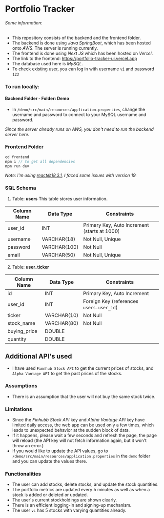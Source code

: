 # Portfolio Tracker


###### Some information:
- This repository consists of the backend and the frontend folder.
- The backend is done using *Java SpringBoot*, which has been hosted onto *AWS*. The server is running currently.
- The frontend is done using *Next JS* which has been hosted on *Vercel*.
- The link to the frontend: https://portfolio-tracker-ui.vercel.app
- The database used here is *MySQL*.
- To check existing user, you can log in with username ```vi``` and password ```123```

### To run locally:

#### Backend Folder - Folder: Demo
- In ```/demo/src/main/resources/application.properties```, change the username and password to connect to your MySQL username and password.

*Since the server already runs on AWS, you don't need to run the backend server here.*

### Frontend Folder
```c
cd frontend
npm i // to get all dependencies
npm run dev
```
*Note: I'm using react@18.3.1, I faced some issues with version 19.*



### SQL Schema

1) Table: **users**
This table stores user information.

 Column Name | Data Type | Constraints | 
 --- | --- | --- | 
 user_id | INT | Primary Key, Auto Increment (starts at 1000) | 
 username |  VARCHAR(18) | Not Null, Unique |
 password | VARCHAR(100) | Not Null |
 email | VARCHAR(50) | Not Null, Unique |

2) Table: **user_ticker**

 Column Name | Data Type | Constraints | 
 --- | --- | --- | 
 id | INT | Primary Key, Auto Increment | 
 user_id |  INT | Foreign Key (references ```users.user_id```) |
 ticker | VARCHAR(10) | Not Null |
 stock_name | VARCHAR(80) | Not Null |
 buying_price | DOUBLE | |
 quantity | DOUBLE | |


## Additional API's used

- I have used ```Finnhub Stock API``` to get the current prices of stocks, and ```Alpha Vantage API``` to get the past prices of the stocks.

### Assumptions
- There is an assumption that the user will not buy the same stock twice.

### Limitations
- Since the *Finhubb Stock API* key and *Alpha Vantage API* key have limited daily access, the web app can be used only a few times, which leads to unexpected behavior at the sudden block of data.
- If it happens, please wait a few seconds and refresh the page, the page will reload (the API key will not fetch information again, but it won't throw an error.)
- If you would like to update the API values, go to ```/demo/src/main/resources/application.properties``` in the ```demo``` folder and you can update the values there.


### Functionalities

- The user can add stocks, delete stocks, and update the stock quantities.
- The portfolio metrics are updated every 5 minutes as well as when a stock is added or deleted or updated.
- The user's current stockholdings are shown clearly.
- There is an efficient logging-in and signing-up mechanism.
- The user ```vi``` has 5 stocks with varying quantities already.

